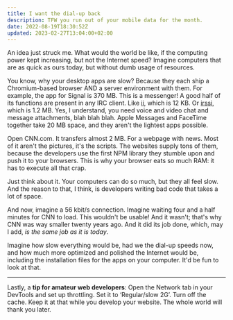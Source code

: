 ```yaml
---
title: I want the dial-up back
description: TFW you run out of your mobile data for the month.
date: 2022-08-19T18:30:52Z
updated: 2023-02-27T13:04:00+02:00
---
```


An idea just struck me. What would the world be like, if the computing power kept increasing, but not the Internet speed? Imagine computers that are as quick as ours today, but without dumb usage of resources.

You know, why your desktop apps are slow? Because they each ship a Chromium-based browser AND a server environment with them. For example, the app for Signal is 370 MB. This is a messenger! A good half of its functions are present in any IRC client. Like [ii](https://tools.suckless.org/ii/), which is 12 KB. Or [irssi](https://irssi.org/), which is 1.2 MB. Yes, I understand, you need voice and video chat and message attachments, blah blah blah. Apple Messages and FaceTime together take 20 MB space, and they aren't the lightest apps possible.

Open CNN.com. It transfers almost 2 MB. For a webpage with news. Most of it aren't the pictures, it's the scripts. The websites supply tons of them, because the developers use the first NPM library they stumble upon and push it to your browsers. This is why your browser eats so much RAM: it has to execute all that crap.

Just think about it. Your computers can do so much, but they all feel slow. And the reason to that, I think, is developers writing bad code that takes a lot of space.

And now, imagine a 56 kbit/s connection. Imagine waiting four and a half minutes for CNN to load. This wouldn't be usable! And it wasn't; that's why CNN was way smaller twenty years ago. And it did its job done, which, may I add, _is the same job as it is today_.

Imagine how slow everything would be, had we the dial-up speeds now, and how much more optimized and polished the Internet would be, including the installation files for the apps on your computer. It'd be fun to look at that.

---

Lastly, a **tip for amateur web developers**: Open the Network tab in your DevTools and set up throttling. Set it to ‘Regular/slow 2G’. Turn off the cache. Keep it at that while you develop your website. The whole world will thank you later.
